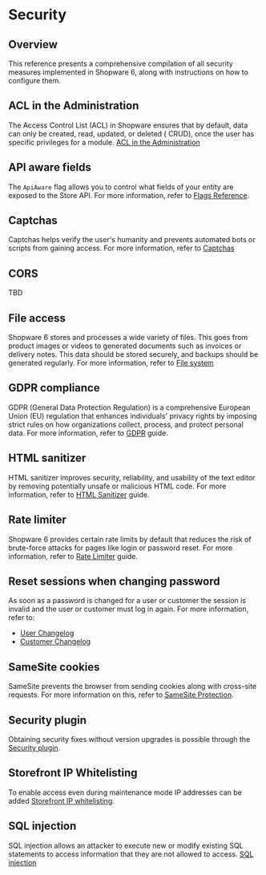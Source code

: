 # Security

## Overview

This reference presents a comprehensive compilation of all security measures implemented in Shopware 6, along with instructions on how to configure them.

## ACL in the Administration

The Access Control List (ACL) in Shopware ensures that by default, data can only be created, read, updated, or deleted ( CRUD), once the user has specific privileges for a module. [ACL in the Administration](../concepts/framework/architecture/administration-concept.md#acl-in-the-administration)

## API aware fields

The `ApiAware` flag allows you to control what fields of your entity are exposed to the Store API. For more information, refer to [Flags Reference](core-reference/dal-reference/flags-reference.md).

## Captchas

Captchas helps verify the user's humanity and prevents automated bots or scripts from gaining access. For more information, refer to [Captchas](https://docs.shopware.com/en/shopware-en/settings/basic-information#captcha)

## CORS

TBD

## File access

Shopware 6 stores and processes a wide variety of files. This goes from product images or videos to generated documents such as invoices or delivery notes. This data should be stored securely, and backups should be generated regularly. For more information, refer to [File system](/docs/guides/hosting/infrastructure/filesystem)

## GDPR compliance

GDPR (General Data Protection Regulation) is a comprehensive European Union (EU) regulation that enhances individuals' privacy rights by imposing strict rules on how organizations collect, process, and protect personal data. For more information, refer to [GDPR](https://docs.shopware.com/en/shopware-6-en/tutorials-and-faq/gdpr) guide.

## HTML sanitizer

HTML sanitizer improves security, reliability, and usability of the text editor by removing potentially unsafe or malicious HTML code. For more information, refer to [HTML Sanitizer](../../../guides/hosting/configurations/shopware/html-sanitizer.md) guide.

## Rate limiter

Shopware 6 provides certain rate limits by default that reduces the risk of brute-force attacks for pages like login or password reset. For more information, refer to [Rate Limiter](../../../guides/hosting/infrastructure/rate-limiter.md) guide.

## Reset sessions when changing password

As soon as a password is changed for a user or customer the session is invalid and the user or customer must log in again. For more information, refer to:

- [User Changelog](https://github.com/shopware/platform/commit/5ea99ee5d7a12bab3a01a64c3948eee7c4188ede)
- [Customer Changelog](https://github.com/shopware/platform/commit/47b4b094c13f62db860be2f431138bb45c0bd0b6)

## SameSite cookies

SameSite prevents the browser from sending cookies along with cross-site requests. For more information on this, refer to [SameSite Protection](../../../guides/hosting/configurations/framework/samesite-protection.md).

## Security plugin

Obtaining security fixes without version upgrades is possible through the [Security plugin](../../../guides/hosting/installation-updates/cluster-setup.md#security-plugin).

## Storefront IP Whitelisting

To enable access even during maintenance mode IP addresses can be added [Storefront IP whitelisting](https://docs.shopware.com/en/shopware-6-en/settings/saleschannel#status).

## SQL injection

SQL injection allows an attacker to execute new or modify existing SQL statements to access information that they are not allowed to access. [SQL injection](https://www.doctrine-project.org/projects/doctrine-dbal/en/current/reference/security.html)
